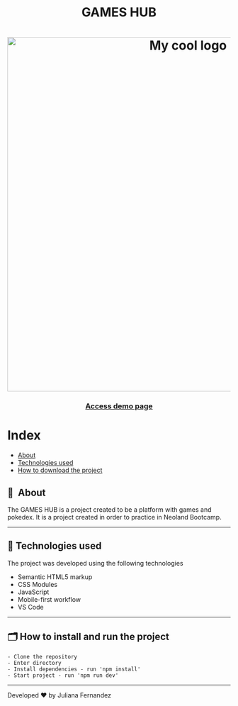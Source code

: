 <h1 align="center">
    GAMES HUB
</h1>

<h1 align="center">
<img width="800" src="images/presentation.png" alt="My cool logo"/>
  </h1>

<h3 align="center">
    <a href="https://games-hub-ju.netlify.app/">Access demo page</a>
<h3 >

# Index

- [About](#-about)
- [Technologies used](#-technologies-used)
- [How to download the project](#-how-to-download-the-project)

## 🔖&nbsp; About

The GAMES HUB is a project created to be a platform with games and pokedex. It is a project created in order to practice in Neoland Bootcamp.

---

## 🚀 Technologies used

The project was developed using the following technologies

- Semantic HTML5 markup
- CSS Modules
- JavaScript
- Mobile-first workflow
- VS Code

---

## 🗂 How to install and run the project

    - Clone the repository
    - Enter directory
    - Install dependencies - run 'npm install'
    - Start project - run 'npm run dev'

---

Developed ❤ by Juliana Fernandez
